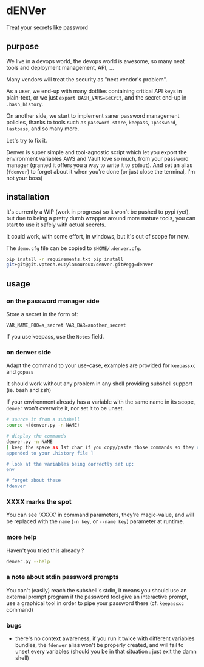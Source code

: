 # dENVer

Treat your secrets like password

## purpose

We live in a devops world, the devops world is awesome, so many neat tools and
deployment management, API, ...

Many vendors will treat the security as "next vendor's problem".

As a user, we end-up with many dotfiles containing critical API keys in
plain-text, or we just `export BASH_VARS=SeCrEt`, and the secret end-up in
`.bash_history`.

On another side, we start to implement saner password management policies,
thanks to tools such as `password-store`, `keepass`, `1password`, `lastpass`, and so many
more.

Let's try to fix it.

Denver is super simple and tool-agnostic script which let you export the
environment variables AWS and Vault love so much, from your password manager
(granted it offers you a way to write it to `stdout`). And set an alias
(`fdenver`) to forget about it when you're done (or just close the terminal,
I'm not your boss)

## installation

It's currently a WIP (work in progress) so it won't be pushed to pypi (yet),
but due to being a pretty dumb wrapper around more mature tools, you can start
to use it safely with actual secrets.

It could work, with some effort, in windows, but it's out of scope for now.

The `demo.cfg` file can be copied to `$HOME/.denver.cfg`.

```bash
pip install -r requirements.txt pip install
git+git@git.vptech.eu:ylamouroux/denver.git#egg=denver
```

## usage

### on the password manager side

Store a secret in the form of:

```
VAR_NAME_FOO=a_secret VAR_BAR=another_secret
```

If you use keepass, use the `Notes` field.

### on denver side

Adapt the command to your use-case, examples are provided for `keepassxc` and
`gopass`

It should work without any problem in any shell providing subshell support (ie.
bash and zsh)

If your environment already has a variable with the same name in its scope,
`denver` won't overwrite it, nor set it to be unset.

```bash
# source it from a subshell
source <(denver.py -n NAME)

# display the commands
denver.py -n NAME
[ keep the space as 1st char if you copy/paste those commands so they're not
appended to your .history file ]

# look at the variables being correctly set up:
env

# forget about these
fdenver
```

### XXXX marks the spot

You can see 'XXXX' in command parameters, they're magic-value, and will be
replaced with the `name` (`-n key`, or `--name key`) parameter at runtime.

### more help

Haven't you tried this already ?

```bash
denver.py --help
```

### a note about stdin password prompts

You can't (easily) reach the subshell's stdin, it means you should use an
external prompt program if the password tool give an interactive prompt, use a
graphical tool in order to pipe your password there (cf. `keepassxc` command)

### bugs

- there's no context awareness, if you run it twice with different variables
  bundles, the `fdenver` alias won't be properly created, and will fail to
  unset every variables (should you be in that situation : just exit the damn
  shell)
